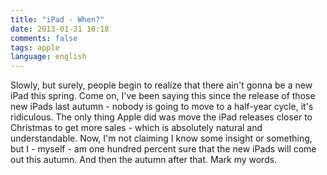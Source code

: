 ```yaml
---
title: "iPad - When?"
date: 2013-01-31 10:18
comments: false
tags: apple
language: english
---
```


Slowly, but surely, people begin to realize that there ain't gonna be a new iPad this spring. Come on, I've been saying this since the release of those new iPads last autumn - nobody is going to move to a half-year cycle, it's ridiculous. The only thing Apple did was move the iPad releases closer to Christmas to get more sales - which is absolutely natural and understandable. Now, I'm not claiming I know some insight or something, but I - myself - am one hundred percent sure that the new iPads will come out this autumn. And then the autumn after that. Mark my words.
